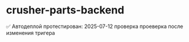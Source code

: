 # crusher-parts-backend
 ✅ Автодеплой протестирован: 2025-07-12
проверка
проеверка после изменения тригера